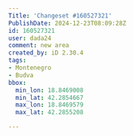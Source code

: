 ```yaml
---
Title: 'Changeset #160527321'
PublishDate: 2024-12-23T08:09:28Z
id: 160527321
user: dada24
comment: new area
created_by: iD 2.30.4
tags:
- Montenegro
- Budva
bbox:
  min_lon: 18.8469008
  min_lat: 42.2854667
  max_lon: 18.8469579
  max_lat: 42.2855208

---
```

